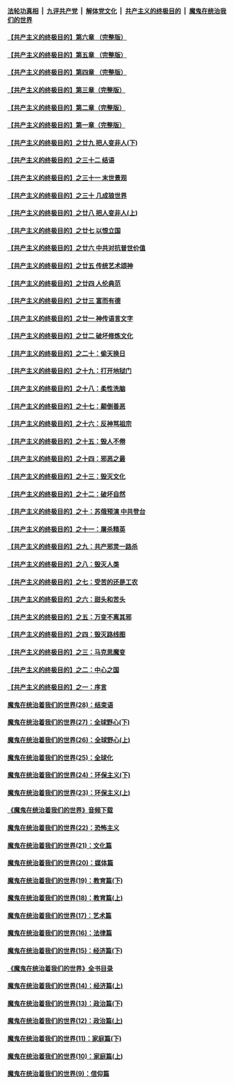 

####  [法轮功真相](../../../../basic/blob/master/README.md?t=05072102) &nbsp;|&nbsp; [九评共产党](../../../../9ping.md/blob/master/README.md?t=05072102) &nbsp;|&nbsp; [解体党文化](../../../../jtdwh.md/blob/master/README.md?t=05072102)  &nbsp;|&nbsp; [共产主义的终极目的](../../../../gczydzjmd.md/blob/master/README.md?t=05072102) &nbsp;|&nbsp; [魔鬼在统治我们的世界](../../../../mgztzwmdsj.md/blob/master/README.md?t=05072102) 

#### [【共产主义的终极目的】第六章 （完整版）](../pages/nsc422/n11428913.md?t=05072102) 

#### [【共产主义的终极目的】第五章 （完整版）](../pages/nsc422/n11428912.md?t=05072102) 

#### [【共产主义的终极目的】第四章 （完整版）](../pages/nsc422/n11428907.md?t=05072102) 

#### [【共产主义的终极目的】第三章（完整版）](../pages/nsc422/n11428848.md?t=05072102) 

#### [【共产主义的终极目的】第二章（完整版）](../pages/nsc422/n11428831.md?t=05072102) 

#### [【共产主义的终极目的】第一章（完整版）](../pages/nsc422/n11417651.md?t=05072102) 

#### [【共产主义的终极目的】之廿九 把人变非人(下)](../pages/nsc422/n11344140.md?t=05072102) 

#### [【共产主义的终极目的】之三十二 结语](../pages/nsc422/n11360535.md?t=05072102) 

#### [【共产主义的终极目的】之三十一 末世景观](../pages/nsc422/n11351129.md?t=05072102) 

#### [【共产主义的终极目的】之三十 几成狼世界](../pages/nsc422/n11348280.md?t=05072102) 

#### [【共产主义的终极目的】之廿八 把人变非人(上)](../pages/nsc422/n11340492.md?t=05072102) 

#### [【共产主义的终极目的】之廿七 以恨立国](../pages/nsc422/n11336944.md?t=05072102) 

#### [【共产主义的终极目的】之廿六 中共对抗普世价值](../pages/nsc422/n11324785.md?t=05072102) 

#### [【共产主义的终极目的】之廿五 传统艺术颂神](../pages/nsc422/n11296396.md?t=05072102) 

#### [【共产主义的终极目的】之廿四 人伦典范](../pages/nsc422/n11296397.md?t=05072102) 

#### [【共产主义的终极目的】之廿三 富而有德](../pages/nsc422/n11283598.md?t=05072102) 

#### [【共产主义的终极目的】之廿一 神传语言文字](../pages/nsc422/n11263265.md?t=05072102) 

#### [【共产主义的终极目的】之廿二 破坏修炼文化](../pages/nsc422/n11245728.md?t=05072102) 

#### [【共产主义的终极目的】之二十：偷天换日](../pages/nsc422/n11238846.md?t=05072102) 

#### [【共产主义的终极目的】之十九：打开地狱门](../pages/nsc422/n11206376.md?t=05072102) 

#### [【共产主义的终极目的】之十八：柔性洗脑](../pages/nsc422/n11199994.md?t=05072102) 

#### [【共产主义的终极目的】之十七：颠倒善恶](../pages/nsc422/n11179782.md?t=05072102) 

#### [【共产主义的终极目的】之十六：反神骂祖宗](../pages/nsc422/n11166798.md?t=05072102) 

#### [【共产主义的终极目的】之十五：毁人不倦](../pages/nsc422/n11166792.md?t=05072102) 

#### [【共产主义的终极目的】之十四：邪恶之最](../pages/nsc422/n11150249.md?t=05072102) 

#### [【共产主义的终极目的】之十三：毁灭文化](../pages/nsc422/n11135227.md?t=05072102) 

#### [【共产主义的终极目的】之十二：破坏自然](../pages/nsc422/n11135214.md?t=05072102) 

#### [【共产主义的终极目的】之十：苏俄预演 中共登台](../pages/nsc422/n11118424.md?t=05072102) 

#### [【共产主义的终极目的】之十一：屠杀精英](../pages/nsc422/n11118442.md?t=05072102) 

#### [【共产主义的终极目的】之九：共产邪灵一路杀](../pages/nsc422/n11114139.md?t=05072102) 

#### [【共产主义的终极目的】之八：毁灭人类](../pages/nsc422/n11108503.md?t=05072102) 

#### [【共产主义的终极目的】之七：受苦的还是工农](../pages/nsc422/n11101809.md?t=05072102) 

#### [【共产主义的终极目的】之六：甜头和苦头](../pages/nsc422/n11096971.md?t=05072102) 

#### [【共产主义的终极目的】之五：万变不离其邪](../pages/nsc422/n11091285.md?t=05072102) 

#### [【共产主义的终极目的】之四：毁灭路线图](../pages/nsc422/n11086284.md?t=05072102) 

#### [【共产主义的终极目的】之三：马克思魔变](../pages/nsc422/n11061941.md?t=05072102) 

#### [【共产主义的终极目的】之二：中心之国](../pages/nsc422/n11047728.md?t=05072102) 

#### [【共产主义的终极目的】之一：序言](../pages/nsc422/n11086077.md?t=05072102) 

#### [魔鬼在统治着我们的世界(28)：结束语](../pages/nsc422/n10936246.md?t=05072102) 

#### [魔鬼在统治着我们的世界(27)：全球野心(下)](../pages/nsc422/n10928319.md?t=05072102) 

#### [魔鬼在统治着我们的世界(26)：全球野心(上)](../pages/nsc422/n10900318.md?t=05072102) 

#### [魔鬼在统治着我们的世界(25)：全球化](../pages/nsc422/n10788205.md?t=05072102) 

#### [魔鬼在统治着我们的世界(24)：环保主义(下)](../pages/nsc422/n10695307.md?t=05072102) 

#### [魔鬼在统治着我们的世界(23)：环保主义(上)](../pages/nsc422/n10688613.md?t=05072102) 

#### [《魔鬼在统治着我们的世界》音频下载](../pages/nsc422/n10635553.md?t=05072102) 

#### [魔鬼在统治着我们的世界(22)：恐怖主义](../pages/nsc422/n10614727.md?t=05072102) 

#### [魔鬼在统治着我们的世界(21)：文化篇](../pages/nsc422/n10597706.md?t=05072102) 

#### [魔鬼在统治着我们的世界(20)：媒体篇](../pages/nsc422/n10586579.md?t=05072102) 

#### [魔鬼在统治着我们的世界(19)：教育篇(下)](../pages/nsc422/n10564808.md?t=05072102) 

#### [魔鬼在统治着我们的世界(18)：教育篇(上)](../pages/nsc422/n10526970.md?t=05072102) 

#### [魔鬼在统治着我们的世界(17)：艺术篇](../pages/nsc422/n10499093.md?t=05072102) 

#### [魔鬼在统治着我们的世界(16)：法律篇](../pages/nsc422/n10485969.md?t=05072102) 

#### [魔鬼在统治着我们的世界(15)：经济篇(下)](../pages/nsc422/n10469975.md?t=05072102) 

#### [《魔鬼在统治着我们的世界》全书目录](../pages/nsc422/n10464261.md?t=05072102) 

#### [魔鬼在统治着我们的世界(14)：经济篇(上)](../pages/nsc422/n10457370.md?t=05072102) 

#### [魔鬼在统治着我们的世界(13)：政治篇(下)](../pages/nsc422/n10448270.md?t=05072102) 

#### [魔鬼在统治着我们的世界(12)：政治篇(上)](../pages/nsc422/n10444576.md?t=05072102) 

#### [魔鬼在统治着我们的世界(11)：家庭篇(下)](../pages/nsc422/n10440961.md?t=05072102) 

#### [魔鬼在统治着我们的世界(10)：家庭篇(上)](../pages/nsc422/n10435448.md?t=05072102) 

#### [魔鬼在统治着我们的世界(9)：信仰篇](../pages/nsc422/n10432159.md?t=05072102) 

